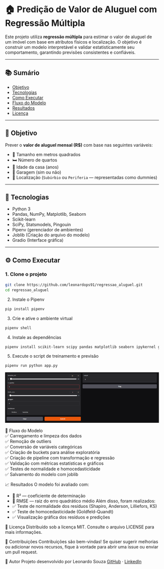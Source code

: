 # 🏠 Predição de Valor de Aluguel com Regressão Múltipla

Este projeto utiliza **regressão múltipla** para estimar o valor de aluguel de um imóvel com base em atributos físicos e localização. O objetivo é construir um modelo interpretável e validar estatisticamente seu comportamento, garantindo previsões consistentes e confiáveis.

---

## 📚 Sumário

- [Objetivo](#objetivo)
- [Tecnologias](#tecnologias)
- [Como Executar](#como-executar)
- [Fluxo do Modelo](#fluxo-do-modelo)
- [Resultados](#resultados)
- [Licença](#licença)

---

## 🎯 Objetivo

Prever o **valor de aluguel mensal (R$)** com base nas seguintes variáveis:

- 📐 Tamanho em metros quadrados
- 🛏️ Número de quartos
- 🧱 Idade da casa (anos)
- 🚗 Garagem (sim ou não)
- 📍 Localização (`Subúrbio` ou `Periferia` — representadas como dummies)

---

## 🧰 Tecnologias

- Python 3
- Pandas, NumPy, Matplotlib, Seaborn
- Scikit-learn
- SciPy, Statsmodels, Pingouin
- Pipenv (gerenciador de ambientes)
- Joblib (Criação do arquivo do modelo)
- Gradio (Interface gráfica)

---

## ⚙️ Como Executar

### 1. Clone o projeto

```bash
git clone https://github.com/leonardops91/regressao_aluguel.git
cd regressao_aluguel
```

2. Instale o Pipenv
```bash
pip install pipenv
```


3. Crie e ative o ambiente virtual
```bash
pipenv shell
```


4. Instale as dependências
```bash
pipenv install scikit-learn scipy pandas matplotlib seaborn ipykernel gradio pingouin
```

5. Execute o script de treinamento e previsão
```bash
pipenv run python app.py
```
![alt text](image.png)


🧪 Fluxo do Modelo  
✅ Carregamento e limpeza dos dados  
✅ Remoção de outliers  
✅ Conversão de variáveis categóricas  
✅ Criação de buckets para análise exploratória  
✅ Criação de pipeline com transformação e regressão  
✅ Validação com métricas estatísticas e gráficos  
✅ Testes de normalidade e homocedasticidade  
✅ Salvamento do modelo com joblib  

📈 Resultados
O modelo foi avaliado com:
- 🔹 R² — coeficiente de determinação
- 🔹 RMSE — raiz do erro quadrático médio
Além disso, foram realizados:
- ✅ Teste de normalidade dos resíduos (Shapiro, Anderson, Lilliefors, KS)
- ✅ Teste de homocedasticidade (Goldfeld-Quandt)
- ✅ Visualização gráfica dos resíduos e predições

📄 Licença
Distribuído sob a licença MIT. Consulte o arquivo LICENSE para mais informações.

🤝 Contribuições
Contribuições são bem-vindas! Se quiser sugerir melhorias ou adicionar novos recursos, fique à vontade para abrir uma issue ou enviar um pull request.

🧠 Autor
Projeto desenvolvido por Leonardo Souza
[GitHub](https://github.com/leonardops91) · [LinkedIn](https://www.linkedin.com/in/leonardosouza-dev/)

